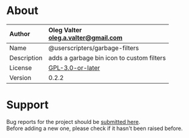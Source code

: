 
# About

| Author       | Oleg Valter<br>[oleg.a.valter@gmail.com](mailto:oleg.a.valter@gmail.com) |
| :----------- | :----------------------- |
| Name | @userscripters/garbage-filters |
| Description | adds a garbage bin icon to custom filters |
| License | [GPL-3.0-or-later](https://spdx.org/licenses/GPL-3.0-or-later) |
| Version | 0.2.2 |

# Support

Bug reports for the project should be [submitted here](https://github.com/userscripters/garbage-filters/issues).
<br>Before adding a new one, please check if it hasn't been raised before.
  